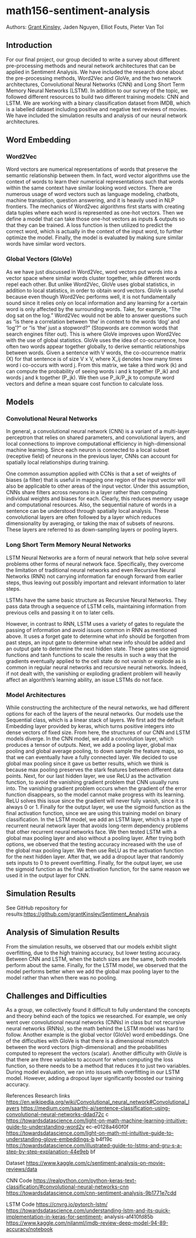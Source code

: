 # math156-sentiment-analysis

Authors: [Grant Kinsley](https://github.com/grantKinsley), Jaden Nguyen, Elliot Fouts, Pieter Van Tol

## Introduction
For our final project, our group decided to write a survey about different pre-processing methods
and neural network architectures that can be applied in Sentiment Analysis. We have included the
research done about the pre-processing methods, Word2Vec and GloVe, and the two network
architectures, Convolutional Neural Networks (CNN) and Long Short Term Memory Neural Networks
(LSTM). In addition to our survey of the topic, we followed different resources to build two different
training models: CNN and LSTM. We are working with a binary classification dataset from IMDB, which
is a labelled dataset including positive and negative text reviews of movies. We have included the
simulation results and analysis of our neural network architectures.

## Word Embedding
### Word2Vec
Word vectors are numerical representations of words that preserve the semantic relationship
between them. In fact, word vector algorithms use the context of words to learn their numerical
representations such that words within the same context have similar looking word vectors. There are
numerous usage of word vectors such as language modeling, chatbots, machine translation, question
answering, and it is heavily used in NLP frontiers. The mechanics of Word2vec algorithms first starts
with creating data tuples where each word is represented as one-hot vectors. Then we define a model that
can take those one-hot vectors as inputs & outputs so that they can be trained. A loss function is then
utilized to predict the correct word, which is actually in the context of the input word, to further optimize
the model. Finally, the model is evaluated by making sure similar words have similar word vectors.

### Global Vectors (GloVe)
As we have just discussed in Word2Vec, word vectors put words into a vector space where similar
words cluster together, while different words repel each other. But unlike Word2Vec, GloVe uses global
statistics, in addition to local statistics, in order to obtain word vectors. GloVe is useful because even
though Word2Vec performs well, it is not fundamentally sound since it relies only on local information
and any learning for a certain word is only affected by the surrounding words. Take, for example, “The
dog sat on the log.” Word2Vec would not be able to answer questions such as “is there a correlation
between ‘the’ in context to the words ‘dog’ and ‘log’?” or “is ‘the’ just a stopword?” (Stopwords are
common words that search engines filter out). This is where GloVe improves upon Word2Vec with the use
of global statistics.
GloVe uses the idea of co-occurrence, how often two words appear together globally, to derive
semantic relationships between words. Given a sentence with V words, the co-occurrence matrix (X) for
that sentence is of size V x V, where X_ij denotes how many times word i co-occurs with word j. From
this matrix, we take a third work (k) and can compute the probability of seeing words i and k together
(P_ik) and words j and k together (P_jk). We then use P_ik/P_jk to compute word vectors and define a
mean square cost function to calculate loss.

## Models
### Convolutional Neural Networks
In general, a convolutional neural network (CNN) is a variant of a multi-layer perceptron that
relies on shared parameters, and convolutional layers, and local connections to improve computational
efficiency in high-dimensional machine learning. Since each neuron is connected to a local subset
(receptive field) of neurons in the previous layer, CNNs can account for spatially local relationships
during training.

One common assumption applied with CCNs is that a set of weights of biases (a filter) that is
useful in mapping one region of the input vector will also be applicable to other areas of the input vector.
Under this assumption, CNNs share filters across neurons in a layer rather than computing individual
weights and biases for each. Clearly, this reduces memory usage and computational resources. Also, the
sequential nature of words in a sentence can be understood through spatially local analysis. These
convolutional layers are often followed by a layer which reduces dimensionality by averaging, or taking
the max of subsets of neurons. These layers are referred to as down-sampling layers or pooling layers.

### Long Short Term Memory Neural Networks

LSTM Neural Networks are a form of neural network that help solve several problems other
forms of neural network face. Specifically, they overcome the limitation of traditional neural networks and even Recursive Neural Networks (RNN) not carrying information far enough forward from earlier steps, thus leaving out possibly important and relevant information to later steps.

LSTMs have the same basic structure as Recursive Neural Networks. They pass data through a
sequence of LSTM cells, maintaining information from previous cells and passing it on to later cells.

However, in contrast to RNN, LSTM uses a variety of gates to regulate the passing of information and avoid issues common in RNN as mentioned above. It uses a forget gate to determine what info should be forgotten from past steps, an input gate to determine what new info should be added and an output gate to determine the next hidden state. These gates use sigmoid functions and tanh functions to scale the results in such a way that the gradients eventually applied to the cell state do not vanish or explode as is common in regular neural networks and recursive neural networks. Indeed, if not dealt with, the vanishing or exploding gradient problem will heavily affect an algorithm’s learning ability, an issue LSTMs do not face.

### Model Architectures
While constructing the architecture of the neural networks, we had different options for each of the layers of the neural networks. Our models use the Sequential class, which is a linear stack of layers. We first add the default Embedding layer provided by keras, which turns positive integers into dense vectors of fixed size. From here, the structures of our CNN and LSTM models diverge. In the CNN model, we add a convolution layer, which produces a tensor of outputs. Next, we add a pooling layer, global max pooling and global average pooling, to down sample the feature maps, so that we can eventually have a fully connected layer. We decided to use global max pooling since it gave us better results, which we think is because max pooling preserves the stark features between different data points. Next, for our last hidden layer, we use ReLU as the activation function, to avoid the vanishing
gradient problem that CNN usually runs into. The vanishing gradient problem occurs when the gradient of
the error function disappears, so the model cannot make progress with its learning. ReLU solves this issue
since the gradient will never fully vanish, since it is always 0 or 1. Finally for the output layer, we use the
sigmoid function as the final activation function, since we are using this training model on binary
classification.
In the LSTM model, we add an LSTM layer, which is a type of recurrent neural network layer
that avoids long-term dependency problems that other recurrent neural networks face. We then tested
LSTM with a global max pooling layer and also without a pooling layer. After trying both options, we
observed that the testing accuracy increased with the use of the global max pooling layer. We then use
ReLU as the activation function for the next hidden layer. After that, we add a dropout layer that
randomly sets inputs to 0 to prevent overfitting. Finally, for the output layer, we use the sigmoid function
as the final activation function, for the same reason we used it in the output layer for CNN.

## Simulation Results
See GitHub repository for results:https://github.com/grantKinsley/Sentiment_Analysis

## Analysis of Simulation Results 
From the simulation results, we observed that our models exhibit slight overfitting, due to the
high training accuracy, but lower testing accuracy. Between CNN and LSTM, when the batch sizes are the
same, both models perform about the same. Finally, for the LSTM model, we observed that the model
performs better when we add the global max pooling layer to the model rather than when there was no
pooling.

## Challenges and Difficulties
As a group, we collectively found it difficult to fully understand the concepts and theory behind each of the topics we researched. For example, we only went over convolutional neural networks (CNNs) in class but not recursive neural networks (RNNs), so the math behind the LSTM model was hard to
follow. Another example is the global vector (GloVe) word embeddings. One of the difficulties with GloVe is that there is a dimensional mismatch between the word vectors (high-dimensional) and the probabilities computed to represent the vectors (scalar). Another difficulty with GloVe is that there are
three variables to account for when computing the loss function, so there needs to be a method that reduces it to just two variables. During model evaluation, we ran into issues with overfitting in our LSTM model. However, adding a dropout layer significantly boosted our training accuracy.

References
Research links
https://en.wikipedia.org/wiki/Convolutional_neural_network#Convolutional_layers
https://medium.com/saarthi-ai/sentence-classification-using-convolutional-neural-networks-ddad72c
c
https://towardsdatascience.com/light-on-math-machine-learning-intuitive-guide-to-understanding-word2v
ec-e0128a460f0f
https://towardsdatascience.com/light-on-math-ml-intuitive-guide-to-understanding-glove-embeddings-b
b4f19c
https://towardsdatascience.com/illustrated-guide-to-lstms-and-gru-s-a-step-by-step-explanation-44e9eb
bf

Dataset
https://www.kaggle.com/c/sentiment-analysis-on-movie-reviews/data

CNN Code
https://realpython.com/python-keras-text-classification/#convolutional-neural-networks-cnn
https://towardsdatascience.com/cnn-sentiment-analysis-9b1771e7cdd

LSTM Code
https://cnvrg.io/pytorch-lstm/
https://towardsdatascience.com/understanding-lstm-and-its-quick-implementation-in-keras-for-sentiment-
analysis-af410fd85b
https://www.kaggle.com/nilanml/imdb-review-deep-model-94-89-accuracy/notebook
